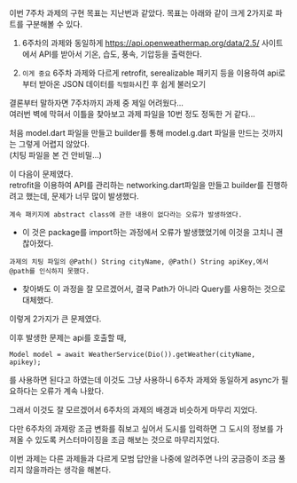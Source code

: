 이번 7주차 과제의 구현 목표는 지난번과 같았다.
목표는 아래와 같이 크게 2가지로 파트를 구분해볼 수 있다.

1. 6주차의 과제와 동일하게 https://api.openweathermap.org/data/2.5/ 사이트에서 API를 받아서 기온, 습도, 풍속, 기압등을 출력한다.

2. `이게 중요` 6주차 과제와 다르게 retrofit, serealizable 패키지 등을 이용하여 api로 부터 받아온 JSON 데이터를 `직렬화`시킨 후 쉽게 불러오기

결론부터 말하자면 7주차까지 과제 중 제일 어려웠다...  
여러번 벽에 막혀서 이틀을 찾아보고 과제 파일을 10번 정도 정독한 거 같다...

처음 model.dart 파일을 만들고 builder를 통해 model.g.dart 파일을 만드는 것까지는 그렇게 어렵지 않았다.  
(치팅 파일을 본 건 안비밀...)

이 다음이 문제였다.  
retrofit을 이용하여 API를 관리하는 networking.dart파일을 만들고 builder를 진행하려고 했는데, 문제가 너무 많이 발생했다.

`계속 패키지에 abstract class에 관한 내용이 없다라는 오류가 발생하였다.`

- 이 것은 package를 import하는 과정에서 오류가 발생했었기에 이것을 고치니 괜찮아졌다.

`과제의 치팅 파일의 @Path() String cityName, @Path() String apiKey,에서 @path를 인식하지 못했다.`

- 찾아봐도 이 과정을 잘 모르겠어서, 결국 Path가 아니라 Query를 사용하는 것으로 대체했다.

이렇게 2가지가 큰 문제였다.

이후 발생한 문제는 api를 호출할 때,

`Model model = await WeatherService(Dio()).getWeather(cityName, apikey);`

를 사용하면 된다고 하였는데 이것도 그냥 사용하니 6주차 과제와 동일하게 async가 필요하다는 오류가 계속 나왔다.

그래서 이것도 잘 모르겠어서 6주차의 과제의 배경과 비슷하게 마무리 지었다.

다만 6주차의 과제랑 조금 변화를 줘보고 싶어서 도시를 입력하면 그 도시의 정보를 가져올 수 있도록 커스터마이징을 조금 해보는 것으로 마무리지었다.

이번 과제는 다른 과제들과 다르게 모범 답안을 나중에 알려주면 나의 궁금증이 조금 풀리지 않을까라는 생각을 해본다.
